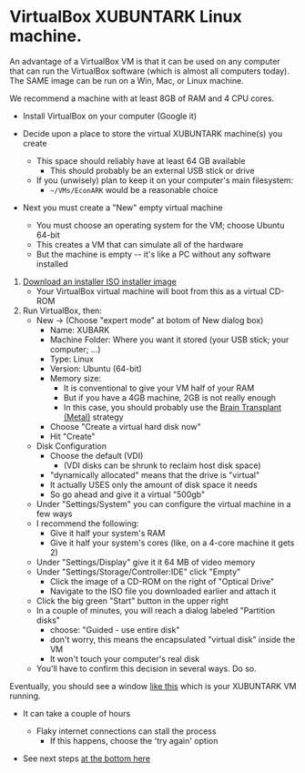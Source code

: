 # VirtualBox XUBUNTARK Linux machine.

An advantage of a VirtualBox VM is that it can be used on any computer that can run the VirtualBox software (which is almost all computers today). The SAME image can be run on a Win, Mac, or Linux machine.

We recommend a machine with at least 8GB of RAM and 4 CPU cores.

*  Install VirtualBox on your computer (Google it)
*  Decide upon a place to store the virtual XUBUNTARK machine(s) you create
   * This space should reliably have at least 64 GB available
      * This should probably be an external USB stick or drive
   * If you (unwisely) plan to keep it on your computer's main filesystem:
      * `~/VMs/EconARK` would be a reasonable choice

* Next you must create a "New" empty virtual machine
   * You must choose an operating system for the VM; choose Ubuntu 64-bit
   * This creates a VM that can simulate all of the hardware
   * But the machine is empty -- it's like a PC without any software installed

1. [Download an installer ISO installer image](https://github.com/econ-ark/econ-ark-tools/blob/master/Software/Size.md)
   * Your VirtualBox virtual machine will boot from this as a virtual CD-ROM
1. Run VirtualBox, then:
   * New -> (Choose "expert mode" at botom of New dialog box)
      * Name: XUBARK
	  * Machine Folder: Where you want it stored (your USB stick; your computer; ...)
	  * Type: Linux
	  * Version: Ubuntu (64-bit)
	  * Memory size: 
	      * It is conventional to give your VM half of your RAM
	      * But if you have a 4GB machine, 2GB is not really enough
		  * In this case, you should probably use the [Brain Transplant (Metal)](https://github.com/econ-ark/econ-ark-tools/blob/master/Machine/Metal) strategy
	  * Choose "Create a virtual hard disk now"
	  * Hit "Create"
   * Disk Configuration
      * Choose the default (VDI)
	     * (VDI disks can be shrunk to reclaim host disk space)
	  * "dynamically allocated" means that the drive is "virtual"
	  * It actually USES only the amount of disk space it needs
	  * So go ahead and give it a virtual "500gb"
   * Under "Settings/System" you can configure the virtual machine in a few ways
   * I recommend the following:
      * Give it half your system's RAM
	  * Give it half your system's cores (like, on a 4-core machine it gets 2)
   * Under "Settings/Display" give it it 64 MB of video memory
   * Under "Settings/Storage/Controller:IDE" click "Empty"
      * Click the image of a CD-ROM on the right of "Optical Drive"
	  * Navigate to the ISO file you downloaded earlier and attach it
   * Click the big green "Start" button in the upper right
   * In a couple of minutes, you will reach a dialog labeled "Partition disks"
       * choose: "Guided - use entire disk"
	   * don't worry, this means the encapsulated "virtual disk" inside the VM
	   * It won't touch your computer's real disk
   * You'll have to confirm this decision in several ways. Do so.

Eventually, you should see a window [like this](https://github.com/econ-ark/econ-ark-tools/blob/master/Software/XUBUNTARK-At-Startup.png) which is your XUBUNTARK VM running.

* It can take a couple of hours
   * Flaky internet connections can stall the process
      * If this happens, choose the 'try again' option

* See next steps [at the bottom here](https://github.com/econ-ark/econ-ark-tools/blob/master/Software/Size.md)
